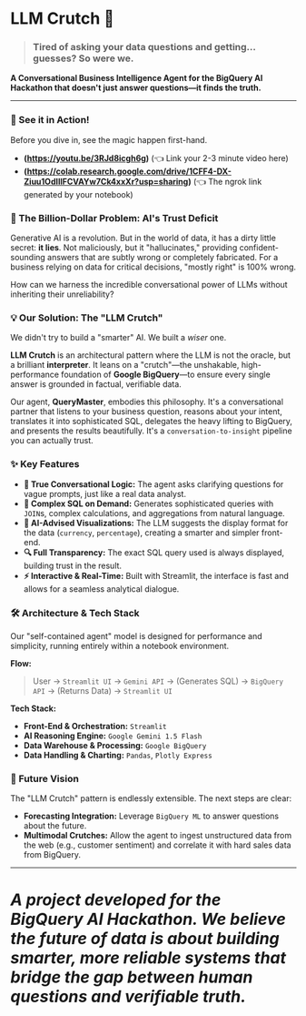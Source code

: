# LLM Crutch 🤖

> ### Tired of asking your data questions and getting... guesses? So were we.

**A Conversational Business Intelligence Agent for the BigQuery AI Hackathon that doesn't just answer questions—it finds the truth.**

---

### 🚀 See it in Action!

Before you dive in, see the magic happen first-hand.

* **(https://youtu.be/3RJd8icgh6g)** (👈 Link your 2-3 minute video here)
* **(https://colab.research.google.com/drive/1CFF4-DX-Ziuu1OdIllFCVAYw7Ck4xxXr?usp=sharing)** (👈 The ngrok link generated by your notebook)

### 🎯 The Billion-Dollar Problem: AI's Trust Deficit

Generative AI is a revolution. But in the world of data, it has a dirty little secret: **it lies**. Not maliciously, but it "hallucinates," providing confident-sounding answers that are subtly wrong or completely fabricated. For a business relying on data for critical decisions, "mostly right" is 100% wrong.

How can we harness the incredible conversational power of LLMs without inheriting their unreliability?

### 💡 Our Solution: The "LLM Crutch"

We didn't try to build a "smarter" AI. We built a *wiser* one.

**LLM Crutch** is an architectural pattern where the LLM is not the oracle, but a brilliant **interpreter**. It leans on a "crutch"—the unshakable, high-performance foundation of **Google BigQuery**—to ensure every single answer is grounded in factual, verifiable data.

Our agent, **QueryMaster**, embodies this philosophy. It's a conversational partner that listens to your business question, reasons about your intent, translates it into sophisticated SQL, delegates the heavy lifting to BigQuery, and presents the results beautifully. It's a `conversation-to-insight` pipeline you can actually trust.

### ✨ Key Features

* **🧠 True Conversational Logic:** The agent asks clarifying questions for vague prompts, just like a real data analyst.
* **🚀 Complex SQL on Demand:** Generates sophisticated queries with `JOIN`s, complex calculations, and aggregations from natural language.
* **🎨 AI-Advised Visualizations:** The LLM suggests the display format for the data (`currency`, `percentage`), creating a smarter and simpler front-end.
* **🔍 Full Transparency:** The exact SQL query used is always displayed, building trust in the result.
* **⚡ Interactive & Real-Time:** Built with Streamlit, the interface is fast and allows for a seamless analytical dialogue.

### 🛠️ Architecture & Tech Stack

Our "self-contained agent" model is designed for performance and simplicity, running entirely within a notebook environment.

**Flow:**
> User → `Streamlit UI` → `Gemini API` → (Generates SQL) → `BigQuery API` → (Returns Data) → `Streamlit UI`

**Tech Stack:**
* **Front-End & Orchestration:** `Streamlit`
* **AI Reasoning Engine:** `Google Gemini 1.5 Flash`
* **Data Warehouse & Processing:** `Google BigQuery`
* **Data Handling & Charting:** `Pandas`, `Plotly Express`

### 🔮 Future Vision

The "LLM Crutch" pattern is endlessly extensible. The next steps are clear:
* **Forecasting Integration:** Leverage `BigQuery ML` to answer questions about the future.
* **Multimodal Crutches:** Allow the agent to ingest unstructured data from the web (e.g., customer sentiment) and correlate it with hard sales data from BigQuery.

---
*A project developed for the BigQuery AI Hackathon. We believe the future of data is about building smarter, more reliable systems that bridge the gap between human questions and verifiable truth.*
=======

